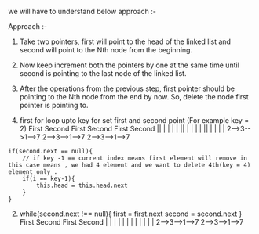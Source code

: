 <!-- https://www.geeksforgeeks.org/delete-nth-node-from-the-end-of-the-given-linked-list/ -->

<!-- https://www.youtube.com/watch?v=ITsn71FUaO0 -->

we will have to understand  below approach :- 

Approach :-

1. Take two pointers, first will point to the head of the linked list and second will point to the Nth node from the beginning.
2. Now keep increment both the pointers by one at the same time until second is pointing to the last node of the linked list.
3. After the operations from the previous step, first pointer should be pointing to the Nth node from the end by now. So, delete the node first pointer is pointing to.

  1. first for loop upto key for set first and second point (For example key = 2)
 First Second         First Second         First   Second
     ||                  |   |                |       |
     ||                  |   |                |       |
     ||                  |   |                |       |
     2-->3-->1-->7       2-->3-->1-->7        2-->3-->1-->7
    
    if(second.next == null){
        // if key -1 == current index means first element will remove in this case means , we had 4 element and we want to delete 4th(key = 4) element only . 
        if(i == key-1){
            this.head = this.head.next 
        }
    }

   2. while(second.next !== null){
       first = first.next
       second = second.next
   }
   First   Second          First   Second
     |       |               |       |
     |       |               |       |
     |       |               |       |
     2-->3-->1-->7       2-->3-->1-->7